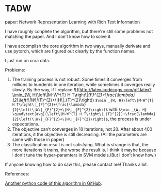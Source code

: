 # TADW

paper: Network Representation Learning with Rich Text Information

I have roughly conplete the algorithm, but there're still some problems not matching the paper. And I don't know how to solve it.

I have accomplish the core algorithm in two ways, manually derivate and use pytorch, which are figured out clearly by the function names.

I just run on cora data.

Problems:

1. The training process is not robust. Some times it converges from millions to hunderds in one iteration, while sometimes it coverges realiy slowly. By the way, if I replace ![](http://latex.codecogs.com/gif.latex?\\min_{W, H}\\left\\|M-W^{T} H T\\right\\|_{F}^{2}+\\frac{\\lambda}{2}\\left(\\|W\\|_{F}^{2}+\\|H\\|_{F}^{2}\\right))
`$\min _{W, H}\left\|M-W^{T} H T\right\|_{F}^{2}+\frac{\lambda}{2}\left(\|W\|_{F}^{2}+\|H\|_{F}^{2}\right)$` with `$\min _{W, H} \quad\text{avg}(\left\|M-W^{T} H T\right\|_{F}^{2})+\frac{\lambda}{2}\left(\|W\|_{F}^{2}+\|H\|_{F}^{2}\right)$`, the process is under expectations.
2. The objective can't converges in 10 iterations, not 20. After about 400 iterations, it the objective is still decreasing. (All the parameters are same with those in paper)
3. The classification result is not satisfying. What is strange is that, the more iterations it trains, the worse the result is. I think it maybe because I don't tune the hyper-paramters in SVM models.(But I don't know how.)

If anyone knowing how to do saw this, please contact me! Thanks a lot.



References:

[Another python code of this algorithm in GitHub](https://github.com/benedekrozemberczki/TADW). 

